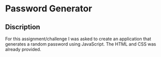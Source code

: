 # Password Generator

## Discription

For this assignment/challenge I was asked to create an application that generates a random password using JavaScript. The HTML and CSS was already provided. 

